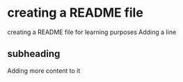 # creating a README file

creating a README file for learning purposes
Adding a line

## subheading

Adding more content to it